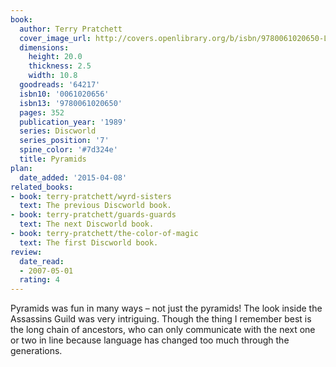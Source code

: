 ```yaml
---
book:
  author: Terry Pratchett
  cover_image_url: http://covers.openlibrary.org/b/isbn/9780061020650-L.jpg
  dimensions:
    height: 20.0
    thickness: 2.5
    width: 10.8
  goodreads: '64217'
  isbn10: '0061020656'
  isbn13: '9780061020650'
  pages: 352
  publication_year: '1989'
  series: Discworld
  series_position: '7'
  spine_color: '#7d324e'
  title: Pyramids
plan:
  date_added: '2015-04-08'
related_books:
- book: terry-pratchett/wyrd-sisters
  text: The previous Discworld book.
- book: terry-pratchett/guards-guards
  text: The next Discworld book.
- book: terry-pratchett/the-color-of-magic
  text: The first Discworld book.
review:
  date_read:
  - 2007-05-01
  rating: 4
---
```

Pyramids was fun in many ways – not just the pyramids! The look inside the Assassins Guild was very intriguing. Though
the thing I remember best is the long chain of ancestors, who can only communicate with the next one or two in line
because language has changed too much through the generations.
